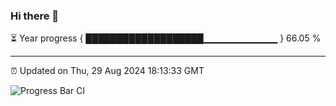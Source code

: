 ### Hi there 👋

⏳ Year progress { ███████████████████▁▁▁▁▁▁▁▁▁▁▁ } 66.05 %

---

⏰ Updated on Thu, 29 Aug 2024 18:13:33 GMT

![Progress Bar CI](https://github.com/code-lakshay/GitHub-Actions-Demo/workflows/Progress%20Bar%20CI/badge.svg)

